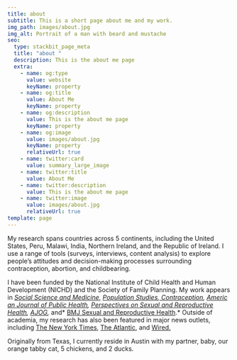 ```yaml
---
title: about
subtitle: This is a short page about me and my work.
img_path: images/about.jpg
img_alt: Portrait of a man with beard and mustache
seo:
  type: stackbit_page_meta
  title: "about "
  description: This is the about me page
  extra:
    - name: og:type
      value: website
      keyName: property
    - name: og:title
      value: About Me
      keyName: property
    - name: og:description
      value: This is the about me page
      keyName: property
    - name: og:image
      value: images/about.jpg
      keyName: property
      relativeUrl: true
    - name: twitter:card
      value: summary_large_image
    - name: twitter:title
      value: About Me
    - name: twitter:description
      value: This is the about me page
    - name: twitter:image
      value: images/about.jpg
      relativeUrl: true
template: page
---
```

<!--StartFragment-->

My research spans countries across 5 continents, including the United States, Peru, Malawi, India, Northern Ireland, and the Republic of Ireland. I use a range of tools (surveys, interviews, content analysis) to explore people’s attitudes and decision-making processes surrounding contraception, abortion, and childbearing. 

I have been funded by the National Institute of Child Health and Human Development (NICHD) and the Society of Family Planning.  My work appears in *[Social Science and Medicine,](https://doi.org/10.1016/j.socscimed.2019.112686)* *[Population Studies](https://doi.org/10.1080/00324728.2020.1737188),[ Contraception](https://www.sciencedirect.com/science/article/pii/S0010782419303920?via%3Dihub), [Americ​an Journal of Public Health](https://doi.org/10.2105/AJPH.2019.305369), [Perspectives on Sexual and Reproductive Health](https://onlinelibrary.wiley.com/doi/full/10.1363/psrh.12073), [AJOG](https://doi.org/10.1016/j.ajog.2020.02.026),* and* [BMJ Sexual and Reproductive Health](https://srh.bmj.com/content/44/3/181).* Outside of academia, my research has also been featured in major news outlets, including [The New York Times](https://www.nytimes.com/2019/09/20/upshot/abortion-pills-rising-use.html), [The Atlantic](https://www.theatlantic.com/health/archive/2018/07/after-abortion-is-illegal/565430/), and [Wired.](https://www.wired.com/story/telemedicine-could-help-fill-the-gaps-in-americas-abortion-care/) 

<!--EndFragment-->

Originally from Texas, I currently reside in Austin with my partner, baby, our orange tabby cat, 5 chickens, and 2 ducks.